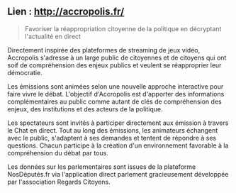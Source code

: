 <!--

---
title: Accropolis
description: Directement inspirée des plateformes de streaming de jeux vidéo, Accropolis s'adresse à un large public de citoyennes et de citoyens qui ont soif de compréhension des enjeux publics et veulent se réapproprier leur démocratie.
image_url: https://github.com/multibao/contributions/blob/master/media/accropolis.jpg?raw=true
---

-->


## Lien : http://accropolis.fr/

> Favoriser la réappropriation citoyenne de la politique en décryptant l'actualité en direct

Directement inspirée des plateformes de streaming de jeux vidéo, Accropolis s'adresse à un large public de citoyennes et de citoyens qui ont soif de compréhension des enjeux publics et veulent se réapproprier leur démocratie.

Les émissions sont animées selon une nouvelle approche interactive pour faire vivre le débat. L'objectif d'Accropolis est d'apporter des informations complémentaires au public comme autant de clés de compréhension des enjeux, des institutions et des acteurs de la politique.

Les spectateurs sont invités à participer directement aux émission à travers le Chat en direct. Tout au long des émissions, les animateurs échangent avec le public, s'adaptent à ses demandes et tentent de répondre à ses questions. Chacun participe à la création d'un environnement favorable à la compréhension du débat par tous.

Les données sur les parlementaires sont issues de la plateforme NosDéputés.fr via l'application direct parlement gracieusement développée par l'association Regards Citoyens.
